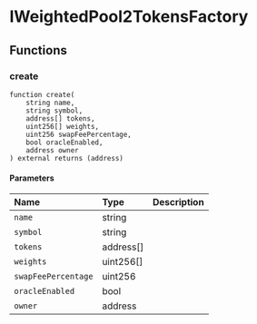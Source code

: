 # IWeightedPool2TokensFactory

## Functions

### create

```solidity
function create(
    string name,
    string symbol,
    address[] tokens,
    uint256[] weights,
    uint256 swapFeePercentage,
    bool oracleEnabled,
    address owner
) external returns (address)
```

#### Parameters

| Name | Type | Description |
| :--- | :--- | :---------- |
| `name` | string |  |
| `symbol` | string |  |
| `tokens` | address[] |  |
| `weights` | uint256[] |  |
| `swapFeePercentage` | uint256 |  |
| `oracleEnabled` | bool |  |
| `owner` | address |  |

